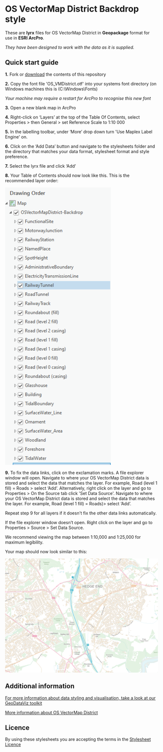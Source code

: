 # OS VectorMap District Backdrop style

These are **lyrx** files for OS VectorMap District in **Geopackage** format for use in **ESRI ArcPro**.

*They have been designed to work with the data as it is supplied.*

## Quick start guide

**1.**  Fork or [download](https://github.com/OrdnanceSurvey/OS-VectorMap-District-stylesheets/archive/master.zip) the contents of this repository

**2.**  Copy the font file 'OS_VMDistrict.otf' into your systems font directory (on Windows machines this is (C:\Windows\Fonts)

*Your machine may require a restart for ArcPro to recognise this new font*

**3.**  Open a new blank map in ArcPro

**4.** Right-click on ‘Layers’ at the top of the Table Of Contents, select Properties > then General > set Reference Scale to 1:10 000

**5.**  In the labelling toolbar, under ‘More’ drop down turn 'Use Maplex Label Engine' on.

**6.**  Click on the ‘Add Data’ button and navigate to the stylesheets folder and the directory that matches your data format, stylesheet format and style preference. 

**7.**  Select the lyrx file and click ‘Add’

**8.**  Your Table of Contents should now look like this. This is the recommended layer order:

  ![Screenshot](https://github.com/OrdnanceSurvey/OS-VectorMap-District-stylesheets/blob/3a45e2d5e029af7fac4fbe4f7c49abc27ffa34a4/ESRI%20Shapefile%20stylesheets/ESRI%20ArcPro%20stylesheets%20(LYRX)/Backdrop%20style/images/VMD_layerorder.PNG "Recommended layer order for OS VectorMap District")

**9.**  To fix the data links, click on the exclamation marks. A file explorer window will open. Navigate to where your OS VectorMap District data is stored and select the data that matches the layer. For example, Road (level 1 fill) = Roads > select ‘Add’. Alternatively, right click on the layer and go to Properties > On the Source tab click 'Set Data Source'. Navigate to where your OS VectorMap District data is stored and select the data that matches the layer. For example, Road (level 1 fill) = Roads)> select ‘Add’.

Repeat step 9 for all layers if it doesn't fix the other data links automatically.

If the file explorer window doesn’t open. Right click on the layer and go to Properties > Source > Set Data Source.

We recommend viewing the map between 1:10,000 and 1:25,000 for maximum legibility.

Your map should now look similar to this: 

  ![Screenshot](https://github.com/OrdnanceSurvey/OS-VectorMap-District-stylesheets/blob/7a4434b33c29277941e1e659a41f54fdbe87b598/ESRI%20Shapefile%20stylesheets/ESRI%20ArcPro%20stylesheets%20(LYRX)/Backdrop%20style/images/VMD_backdrop.PNG "Screenshot of OS VectorMap District in Backdrop style")

## Additional information

[For more information about data styling and visualisation, take a look at our GeoDataViz toolkit](https://github.com/OrdnanceSurvey/GeoDataViz-Toolkit)

[More information about OS VectorMap District](http://www.ordnancesurvey.co.uk/business-and-government/products/os-vector-map-district.html)

## Licence

By using these stylesheets you are accepting the terms in the [Stylesheet Licence](http://www.ordnancesurvey.co.uk/docs/licences/stylesheet-licence-v2.pdf)
